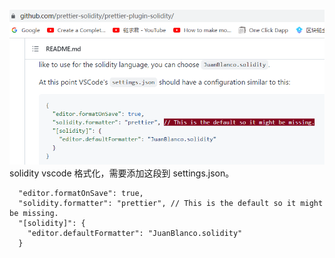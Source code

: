 ![](./img/2022-01-11-10-08-22.png)
solidity vscode 格式化，需要添加这段到 settings.json。
```
  "editor.formatOnSave": true,
  "solidity.formatter": "prettier", // This is the default so it might be missing.
  "[solidity]": {
    "editor.defaultFormatter": "JuanBlanco.solidity"
  }

```
